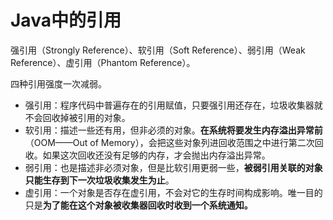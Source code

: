 # Java中的引用

强引用（Strongly Reference）、软引用（Soft Reference）、弱引用（Weak Reference）、虚引用（Phantom Reference）。

四种引用强度一次减弱。

* 强引用：程序代码中普遍存在的引用赋值，只要强引用还存在，垃圾收集器就不会回收掉被引用的对象。
* 软引用：描述一些还有用，但非必须的对象。**在系统将要发生内存溢出异常前**（OOM——Out of Memory），会把这些对象列进回收范围之中进行第二次回收。如果这次回收还没有足够的内存，才会抛出内存溢出异常。
* 弱引用：也是描述非必须对象，但是比软引用更弱一些，**被弱引用关联的对象只能生存到下一次垃圾收集发生为止**。
* 虚引用：一个对象是否存在虚引用，不会对它的生存时间构成影响。唯一目的只是**为了能在这个对象被收集器回收时收到一个系统通知。**



